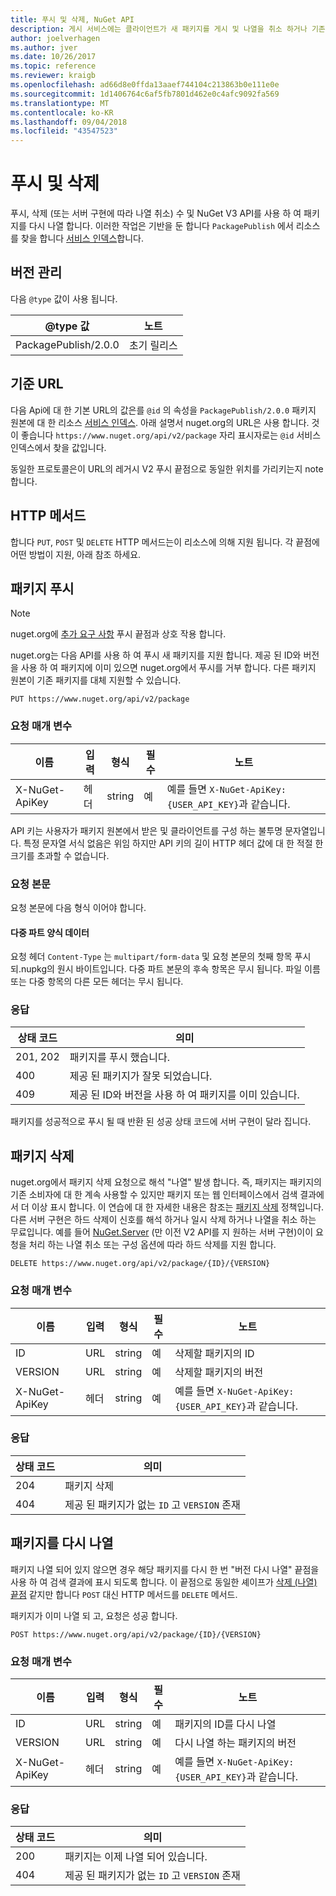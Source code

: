 ```yaml
---
title: 푸시 및 삭제, NuGet API
description: 게시 서비스에는 클라이언트가 새 패키지를 게시 및 나열을 취소 하거나 기존 패키지를 삭제할 수 있습니다.
author: joelverhagen
ms.author: jver
ms.date: 10/26/2017
ms.topic: reference
ms.reviewer: kraigb
ms.openlocfilehash: ad66d8e0ffda13aaef744104c213863b0e111e0e
ms.sourcegitcommit: 1d1406764c6af5fb7801d462e0c4afc9092fa569
ms.translationtype: MT
ms.contentlocale: ko-KR
ms.lasthandoff: 09/04/2018
ms.locfileid: "43547523"
---
```

# <a name="push-and-delete"></a>푸시 및 삭제

푸시, 삭제 (또는 서버 구현에 따라 나열 취소) 수 및 NuGet V3 API를 사용 하 여 패키지를 다시 나열 합니다. 이러한 작업은 기반을 둔 합니다 `PackagePublish` 에서 리소스를 찾을 합니다 [서비스 인덱스](service-index.md)합니다.

## <a name="versioning"></a>버전 관리

다음 `@type` 값이 사용 됩니다.

@type 값          | 노트
-------------------- | -----
PackagePublish/2.0.0 | 초기 릴리스

## <a name="base-url"></a>기준 URL

다음 Api에 대 한 기본 URL의 값은를 `@id` 의 속성을 `PackagePublish/2.0.0` 패키지 원본에 대 한 리소스 [서비스 인덱스](service-index.md). 아래 설명서 nuget.org의 URL은 사용 합니다. 것이 좋습니다 `https://www.nuget.org/api/v2/package` 자리 표시자로는 `@id` 서비스 인덱스에서 찾을 값입니다.

동일한 프로토콜은이 URL의 레거시 V2 푸시 끝점으로 동일한 위치를 가리키는지 note 합니다.

## <a name="http-methods"></a>HTTP 메서드

합니다 `PUT`, `POST` 및 `DELETE` HTTP 메서드는이 리소스에 의해 지원 됩니다. 각 끝점에 어떤 방법이 지원, 아래 참조 하세요.

## <a name="push-a-package"></a>패키지 푸시

> [!Note]
> nuget.org에 [추가 요구 사항](NuGet-Protocols.md) 푸시 끝점과 상호 작용 합니다.

nuget.org는 다음 API를 사용 하 여 푸시 새 패키지를 지원 합니다. 제공 된 ID와 버전을 사용 하 여 패키지에 이미 있으면 nuget.org에서 푸시를 거부 합니다. 다른 패키지 원본이 기존 패키지를 대체 지원할 수 있습니다.

    PUT https://www.nuget.org/api/v2/package

### <a name="request-parameters"></a>요청 매개 변수

이름           | 입력     | 형식   | 필수 | 노트
-------------- | ------ | ------ | -------- | -----
X-NuGet-ApiKey | 헤더 | string | 예      | 예를 들면 `X-NuGet-ApiKey: {USER_API_KEY}`과 같습니다.

API 키는 사용자가 패키지 원본에서 받은 및 클라이언트를 구성 하는 불투명 문자열입니다. 특정 문자열 서식 없음은 위임 하지만 API 키의 길이 HTTP 헤더 값에 대 한 적절 한 크기를 초과할 수 없습니다.

### <a name="request-body"></a>요청 본문

요청 본문에 다음 형식 이어야 합니다.

#### <a name="multipart-form-data"></a>다중 파트 양식 데이터

요청 헤더 `Content-Type` 는 `multipart/form-data` 및 요청 본문의 첫째 항목 푸시되.nupkg의 원시 바이트입니다. 다중 파트 본문의 후속 항목은 무시 됩니다. 파일 이름 또는 다중 항목의 다른 모든 헤더는 무시 됩니다.

### <a name="response"></a>응답

상태 코드 | 의미
----------- | -------
201, 202    | 패키지를 푸시 했습니다.
400         | 제공 된 패키지가 잘못 되었습니다.
409         | 제공 된 ID와 버전을 사용 하 여 패키지를 이미 있습니다.

패키지를 성공적으로 푸시 될 때 반환 된 성공 상태 코드에 서버 구현이 달라 집니다.

## <a name="delete-a-package"></a>패키지 삭제

nuget.org에서 패키지 삭제 요청으로 해석 "나열" 발생 합니다. 즉, 패키지는 패키지의 기존 소비자에 대 한 계속 사용할 수 있지만 패키지 또는 웹 인터페이스에서 검색 결과에서 더 이상 표시 합니다. 이 연습에 대 한 자세한 내용은 참조는 [패키지 삭제](../policies/deleting-packages.md) 정책입니다. 다른 서버 구현은 하드 삭제이 신호를 해석 하거나 일시 삭제 하거나 나열을 취소 하는 무료입니다. 예를 들어 [NuGet.Server](https://www.nuget.org/packages/NuGet.Server) (만 이전 V2 API를 지 원하는 서버 구현)이이 요청을 처리 하는 나열 취소 또는 구성 옵션에 따라 하드 삭제를 지원 합니다.

    DELETE https://www.nuget.org/api/v2/package/{ID}/{VERSION}

### <a name="request-parameters"></a>요청 매개 변수

이름           | 입력     | 형식   | 필수 | 노트
-------------- | ------ | ------ | -------- | -----
ID             | URL    | string | 예      | 삭제할 패키지의 ID
VERSION        | URL    | string | 예      | 삭제할 패키지의 버전
X-NuGet-ApiKey | 헤더 | string | 예      | 예를 들면 `X-NuGet-ApiKey: {USER_API_KEY}`과 같습니다.

### <a name="response"></a>응답

상태 코드 | 의미
----------- | -------
204         | 패키지 삭제
404         | 제공 된 패키지가 없는 `ID` 고 `VERSION` 존재

## <a name="relist-a-package"></a>패키지를 다시 나열

패키지 나열 되어 있지 않으면 경우 해당 패키지를 다시 한 번 "버전 다시 나열" 끝점을 사용 하 여 검색 결과에 표시 되도록 합니다. 이 끝점으로 동일한 셰이프가 [삭제 (나열) 끝점](#delete-a-package) 같지만 합니다 `POST` 대신 HTTP 메서드를 `DELETE` 메서드.

패키지가 이미 나열 되 고, 요청은 성공 합니다.

    POST https://www.nuget.org/api/v2/package/{ID}/{VERSION}

### <a name="request-parameters"></a>요청 매개 변수

이름           | 입력     | 형식   | 필수 | 노트
-------------- | ------ | ------ | -------- | -----
ID             | URL    | string | 예      | 패키지의 ID를 다시 나열
VERSION        | URL    | string | 예      | 다시 나열 하는 패키지의 버전
X-NuGet-ApiKey | 헤더 | string | 예      | 예를 들면 `X-NuGet-ApiKey: {USER_API_KEY}`과 같습니다.

### <a name="response"></a>응답

상태 코드 | 의미
----------- | -------
200         | 패키지는 이제 나열 되어 있습니다.
404         | 제공 된 패키지가 없는 `ID` 고 `VERSION` 존재
